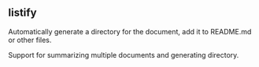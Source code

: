 listify
------------------------

Automatically generate a directory for the document, add it to README.md or other files.   

Support for summarizing multiple documents and generating directory.
